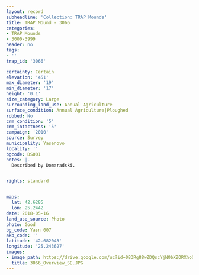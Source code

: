 ```yaml
---
layout: record
subheadline: 'Collection: TRAP Mounds'
title: TRAP Mound - 3066
categories:
- TRAP Mounds
- 3000-3999
header: no
tags:
- ''
trap_id: '3066'

certainty: Certain
elevation: '451'
max_diameter: '19'
min_diameter: '17'
height: '0.1'
size_category: Large
surrounding_land_use: Annual Agriculture
surface_condition: Annual Agriculture|Ploughed
robbed: No
crm_condition: '5'
crm_intactness: '5'
campaign: '2010'
source: Survey
municipality: Yasenovo
locality: ''
bgcode: DS001
notes: |-
  Described by Domaradski.


rights: standard


maps:
  lat: 42.6285
  lon: 25.2442
date: 2018-05-16
land_use_source: Photo
photo: Good
bg_code: Yasn 007
akb_code: ''
latitude: '42.682043'
longitude: '25.243627'
images:
- image_path: https://drive.google.com/uc?id=0B3Rg88wZDQscYjN0bXZORXhoS0k
  title: 3066_Overview_SE.JPG
---
```

